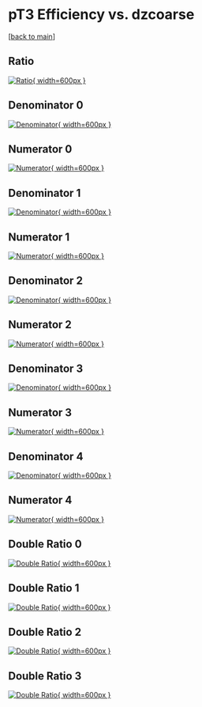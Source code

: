 # pT3 Efficiency vs. dzcoarse

[[back to main](./)]



## Ratio

[![Ratio](../mtv/var/pT3_vtr_13_0_eff_dzcoarse.png){ width=600px }](../mtv/var/pT3_vtr_13_0_eff_dzcoarse.pdf)

## Denominator 0

[![Denominator](../mtv/den/pT3_vtr_13_0_eff_dzcoarse_den0.png){ width=600px }](../mtv/den/pT3_vtr_13_0_eff_dzcoarse_den0.pdf)

## Numerator 0

[![Numerator](../mtv/num/pT3_vtr_13_0_eff_dzcoarse_num0.png){ width=600px }](../mtv/num/pT3_vtr_13_0_eff_dzcoarse_num0.pdf)

## Denominator 1

[![Denominator](../mtv/den/pT3_vtr_13_0_eff_dzcoarse_den1.png){ width=600px }](../mtv/den/pT3_vtr_13_0_eff_dzcoarse_den1.pdf)

## Numerator 1

[![Numerator](../mtv/num/pT3_vtr_13_0_eff_dzcoarse_num1.png){ width=600px }](../mtv/num/pT3_vtr_13_0_eff_dzcoarse_num1.pdf)

## Denominator 2

[![Denominator](../mtv/den/pT3_vtr_13_0_eff_dzcoarse_den2.png){ width=600px }](../mtv/den/pT3_vtr_13_0_eff_dzcoarse_den2.pdf)

## Numerator 2

[![Numerator](../mtv/num/pT3_vtr_13_0_eff_dzcoarse_num2.png){ width=600px }](../mtv/num/pT3_vtr_13_0_eff_dzcoarse_num2.pdf)

## Denominator 3

[![Denominator](../mtv/den/pT3_vtr_13_0_eff_dzcoarse_den3.png){ width=600px }](../mtv/den/pT3_vtr_13_0_eff_dzcoarse_den3.pdf)

## Numerator 3

[![Numerator](../mtv/num/pT3_vtr_13_0_eff_dzcoarse_num3.png){ width=600px }](../mtv/num/pT3_vtr_13_0_eff_dzcoarse_num3.pdf)

## Denominator 4

[![Denominator](../mtv/den/pT3_vtr_13_0_eff_dzcoarse_den4.png){ width=600px }](../mtv/den/pT3_vtr_13_0_eff_dzcoarse_den4.pdf)

## Numerator 4

[![Numerator](../mtv/num/pT3_vtr_13_0_eff_dzcoarse_num4.png){ width=600px }](../mtv/num/pT3_vtr_13_0_eff_dzcoarse_num4.pdf)

## Double Ratio 0

[![Double Ratio](../mtv/ratio/pT3_vtr_13_0_eff_dzcoarse_ratio0.png){ width=600px }](../mtv/ratio/pT3_vtr_13_0_eff_dzcoarse_ratio0.pdf)

## Double Ratio 1

[![Double Ratio](../mtv/ratio/pT3_vtr_13_0_eff_dzcoarse_ratio1.png){ width=600px }](../mtv/ratio/pT3_vtr_13_0_eff_dzcoarse_ratio1.pdf)

## Double Ratio 2

[![Double Ratio](../mtv/ratio/pT3_vtr_13_0_eff_dzcoarse_ratio2.png){ width=600px }](../mtv/ratio/pT3_vtr_13_0_eff_dzcoarse_ratio2.pdf)

## Double Ratio 3

[![Double Ratio](../mtv/ratio/pT3_vtr_13_0_eff_dzcoarse_ratio3.png){ width=600px }](../mtv/ratio/pT3_vtr_13_0_eff_dzcoarse_ratio3.pdf)


